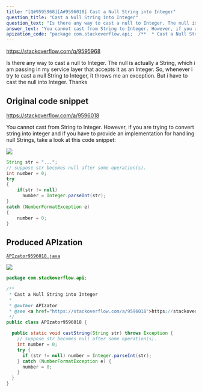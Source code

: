 ```yaml
---
title: "[Q#9595968][A#9596018] Cast a Null String into Integer"
question_title: "Cast a Null String into Integer"
question_text: "Is there any way to cast a null to Integer. The null is actually a String, which i am passing in my service layer that accepts it as an Integer. So, whenever i try to cast a null String to Integer, it throws me an exception. But i have to cast the null into Integer. Thanks"
answer_text: "You cannot cast from String to Integer. However, if you are trying to convert string into integer and if you have to provide an implementation for handling null Strings, take a look at this code snippet:"
apization_code: "package com.stackoverflow.api;  /**  * Cast a Null String into Integer  *  * @author APIzator  * @see <a href=\"https://stackoverflow.com/a/9596018\">https://stackoverflow.com/a/9596018</a>  */ public class APIzator9596018 {    public static void castString(String str) throws Exception {     // suppose str becomes null after some operation(s).     int number = 0;     try {       if (str != null) number = Integer.parseInt(str);     } catch (NumberFormatException e) {       number = 0;     }   } }"
---
```


https://stackoverflow.com/q/9595968

Is there any way to cast a null to Integer. The null is actually a String, which i am passing in my service layer that accepts it as an Integer. So, whenever i try to cast a null String to Integer, it throws me an exception. But i have to cast the null into Integer.
Thanks



## Original code snippet

https://stackoverflow.com/a/9596018

You cannot cast from String to Integer. However, if you are trying to convert string into integer and if you have to provide an implementation for handling null Strings, take a look at this code snippet:

<div class="code-logo"><img src="/stackoverflow.png" /></div>

```java
String str = "...";
// suppose str becomes null after some operation(s).
int number = 0;
try
{
    if(str != null)
      number = Integer.parseInt(str);
}
catch (NumberFormatException e)
{
    number = 0;
}
```

## Produced APIzation

[`APIzator9596018.java`](https://github.com/pasqualesalza/apization/raw/main/data/search/APIzator9596018.java)

<div class="code-logo"><img src="/apizator.png" /></div>

```java
package com.stackoverflow.api;

/**
 * Cast a Null String into Integer
 *
 * @author APIzator
 * @see <a href="https://stackoverflow.com/a/9596018">https://stackoverflow.com/a/9596018</a>
 */
public class APIzator9596018 {

  public static void castString(String str) throws Exception {
    // suppose str becomes null after some operation(s).
    int number = 0;
    try {
      if (str != null) number = Integer.parseInt(str);
    } catch (NumberFormatException e) {
      number = 0;
    }
  }
}

```